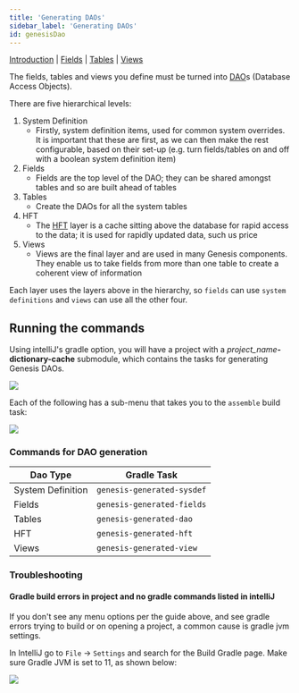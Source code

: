 ```yaml
---
title: 'Generating DAOs'
sidebar_label: 'Generating DAOs'
id: genesisDao
---
```


[Introduction](/database/fields-tables-views/fields-tables-views/)  | [Fields](/database/fields-tables-views/fields/)  | [Tables](/database/fields-tables-views/tables/)  |
 [Views](/database/fields-tables-views/views/)  

The fields, tables and views you define must be turned into [DAO](/getting-started/glossary/glossary/#DAO)s (Database Access Objects).

There are five hierarchical levels:

1. System Definition
    - Firstly, system definition items, used for common system overrides. It is important that these are first, as we can then make the rest configurable, based on their set-up (e.g. turn fields/tables on and off with a boolean system definition item)
2. Fields
    - Fields are the top level of the DAO; they can be shared amongst tables and so are built ahead of tables
3. Tables
    - Create the DAOs for all the system tables
4. HFT
    - The [HFT](/getting-started/glossary/glossary/#hft) layer is a cache sitting above the database for rapid access to the data; it is used for rapidly updated data, such us price
5. Views
    - Views are the final layer and are used in many Genesis components. They enable us to take fields from more than one table to create a coherent view of information 

Each layer uses the layers above in the hierarchy, so `fields` can use `system definitions` and `views` can use all the other four.

## Running the commands

Using intelliJ's gradle option, you will have a project with a _project_name_**-dictionary-cache** submodule, which contains the tasks for generating Genesis DAOs.

![](/img/gradle-intellij-menu.png)

Each of the following has a sub-menu that takes you to the `assemble` build task:

![](/img/gradle-intellij-assemble.png)

### Commands for DAO generation

|Dao Type|Gradle Task|
|--|--|
|System Definition|`genesis-generated-sysdef`|
|Fields|`genesis-generated-fields`|
|Tables|`genesis-generated-dao`|
|HFT|`genesis-generated-hft`|
|Views|`genesis-generated-view`|

### Troubleshooting

#### Gradle build errors in project and no gradle commands listed in intelliJ 

If you don't see any menu options per the guide above, and see gradle errors trying to build or on opening a project, a common cause is gradle jvm settings.

In IntelliJ go to `File` -> `Settings` and search for the Build Gradle page. Make sure Gradle JVM is set to 11, as shown below:

![](/img/gradle-jvm-version.png)
